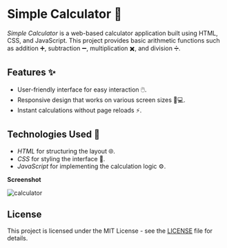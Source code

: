 # Simple Calculator 🧮

*Simple Calculator* is a web-based calculator application built using HTML, CSS, and JavaScript. This project provides basic arithmetic functions such as addition ➕, subtraction ➖, multiplication ✖️, and division ➗.

## Features ✨

- User-friendly interface for easy interaction 🖱️.
- Responsive design that works on various screen sizes 📱💻.
- Instant calculations without page reloads ⚡.

## Technologies Used 🔧

- *HTML* for structuring the layout 🌐.
- *CSS* for styling the interface 🎨.
- *JavaScript* for implementing the calculation logic ⚙️.

**Screenshot**

![calculator](https://github.com/user-attachments/assets/85b7ae39-2fb1-4c0f-9d27-555583099deb)

## License
This project is licensed under the MIT License - see the [LICENSE](./LICENSE) file for details.
